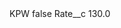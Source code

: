 <?xml version="1.0" encoding="UTF-8"?>
<CustomMetadata xmlns="http://soap.sforce.com/2006/04/metadata" xmlns:xsi="http://www.w3.org/2001/XMLSchema-instance" xmlns:xsd="http://www.w3.org/2001/XMLSchema">
    <label>KPW</label>
    <protected>false</protected>
    <values>
        <field>Rate__c</field>
        <value xsi:type="xsd:double">130.0</value>
    </values>
</CustomMetadata>
